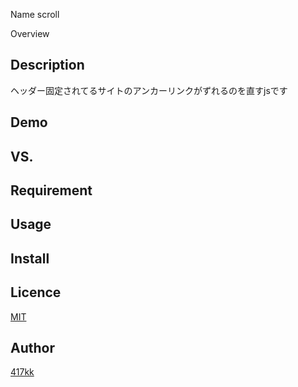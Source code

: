 Name
scroll

Overview

## Description
ヘッダー固定されてるサイトのアンカーリンクがずれるのを直すjsです

## Demo

## VS.

## Requirement

## Usage

## Install

## Licence

[MIT](https://github.com/tcnksm/tool/blob/master/LICENCE)

## Author

[417kk](https://github.com/417kk/)
